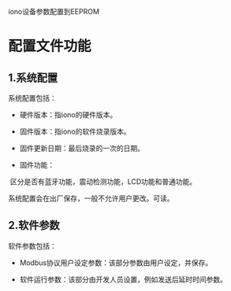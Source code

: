 iono设备参数配置到EEPROM

# 配置文件功能

## 1.系统配置

系统配置包括：

- 硬件版本：指iono的硬件版本。

- 固件版本：指iono的软件烧录版本。

- 固件更新日期：最后烧录的一次的日期。

- 固件功能：

​		区分是否有蓝牙功能，震动检测功能，LCD功能和普通功能。

系统配置会在出厂保存，一般不允许用户更改。可读。

## 2.软件参数

软件参数包括：

- Modbus协议用户设定参数：该部分参数由用户设定，并保存。

- 软件运行参数：该部分由开发人员设置，例如发送后延时时间参数。

  